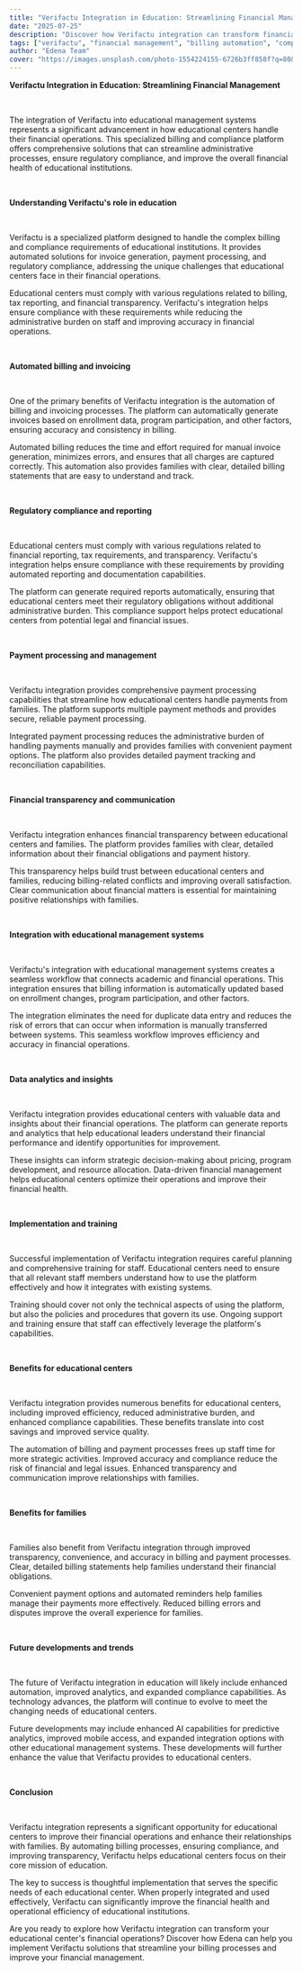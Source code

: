 ```yaml
---
title: "Verifactu Integration in Education: Streamlining Financial Management"
date: "2025-07-25"
description: "Discover how Verifactu integration can transform financial management in educational centers, providing automated billing and compliance solutions."
tags: ["verifactu", "financial management", "billing automation", "compliance"]
author: "Edena Team"
cover: "https://images.unsplash.com/photo-1554224155-6726b3ff858f?q=80&w=2070&auto=format&fit=crop&ixlib=rb-4.1.0&ixid=M3wxMjA3fDB8MHxwaG90by1wYWdlfHx8fGVufDB8fHx8fA%3D%3D"
---
```


**Verifactu Integration in Education: Streamlining Financial Management**

<br>

The integration of Verifactu into educational management systems represents a significant advancement in how educational centers handle their financial operations. This specialized billing and compliance platform offers comprehensive solutions that can streamline administrative processes, ensure regulatory compliance, and improve the overall financial health of educational institutions.

<br>

**Understanding Verifactu's role in education**

<br>

Verifactu is a specialized platform designed to handle the complex billing and compliance requirements of educational institutions. It provides automated solutions for invoice generation, payment processing, and regulatory compliance, addressing the unique challenges that educational centers face in their financial operations.

Educational centers must comply with various regulations related to billing, tax reporting, and financial transparency. Verifactu's integration helps ensure compliance with these requirements while reducing the administrative burden on staff and improving accuracy in financial operations.

<br>

**Automated billing and invoicing**

<br>

One of the primary benefits of Verifactu integration is the automation of billing and invoicing processes. The platform can automatically generate invoices based on enrollment data, program participation, and other factors, ensuring accuracy and consistency in billing.

Automated billing reduces the time and effort required for manual invoice generation, minimizes errors, and ensures that all charges are captured correctly. This automation also provides families with clear, detailed billing statements that are easy to understand and track.

<br>

**Regulatory compliance and reporting**

<br>

Educational centers must comply with various regulations related to financial reporting, tax requirements, and transparency. Verifactu's integration helps ensure compliance with these requirements by providing automated reporting and documentation capabilities.

The platform can generate required reports automatically, ensuring that educational centers meet their regulatory obligations without additional administrative burden. This compliance support helps protect educational centers from potential legal and financial issues.

<br>

**Payment processing and management**

<br>

Verifactu integration provides comprehensive payment processing capabilities that streamline how educational centers handle payments from families. The platform supports multiple payment methods and provides secure, reliable payment processing.

Integrated payment processing reduces the administrative burden of handling payments manually and provides families with convenient payment options. The platform also provides detailed payment tracking and reconciliation capabilities.

<br>

**Financial transparency and communication**

<br>

Verifactu integration enhances financial transparency between educational centers and families. The platform provides families with clear, detailed information about their financial obligations and payment history.

This transparency helps build trust between educational centers and families, reducing billing-related conflicts and improving overall satisfaction. Clear communication about financial matters is essential for maintaining positive relationships with families.

<br>

**Integration with educational management systems**

<br>

Verifactu's integration with educational management systems creates a seamless workflow that connects academic and financial operations. This integration ensures that billing information is automatically updated based on enrollment changes, program participation, and other factors.

The integration eliminates the need for duplicate data entry and reduces the risk of errors that can occur when information is manually transferred between systems. This seamless workflow improves efficiency and accuracy in financial operations.

<br>

**Data analytics and insights**

<br>

Verifactu integration provides educational centers with valuable data and insights about their financial operations. The platform can generate reports and analytics that help educational leaders understand their financial performance and identify opportunities for improvement.

These insights can inform strategic decision-making about pricing, program development, and resource allocation. Data-driven financial management helps educational centers optimize their operations and improve their financial health.

<br>

**Implementation and training**

<br>

Successful implementation of Verifactu integration requires careful planning and comprehensive training for staff. Educational centers need to ensure that all relevant staff members understand how to use the platform effectively and how it integrates with existing systems.

Training should cover not only the technical aspects of using the platform, but also the policies and procedures that govern its use. Ongoing support and training ensure that staff can effectively leverage the platform's capabilities.

<br>

**Benefits for educational centers**

<br>

Verifactu integration provides numerous benefits for educational centers, including improved efficiency, reduced administrative burden, and enhanced compliance capabilities. These benefits translate into cost savings and improved service quality.

The automation of billing and payment processes frees up staff time for more strategic activities. Improved accuracy and compliance reduce the risk of financial and legal issues. Enhanced transparency and communication improve relationships with families.

<br>

**Benefits for families**

<br>

Families also benefit from Verifactu integration through improved transparency, convenience, and accuracy in billing and payment processes. Clear, detailed billing statements help families understand their financial obligations.

Convenient payment options and automated reminders help families manage their payments more effectively. Reduced billing errors and disputes improve the overall experience for families.

<br>

**Future developments and trends**

<br>

The future of Verifactu integration in education will likely include enhanced automation, improved analytics, and expanded compliance capabilities. As technology advances, the platform will continue to evolve to meet the changing needs of educational centers.

Future developments may include enhanced AI capabilities for predictive analytics, improved mobile access, and expanded integration options with other educational management systems. These developments will further enhance the value that Verifactu provides to educational centers.

<br>

**Conclusion**

<br>

Verifactu integration represents a significant opportunity for educational centers to improve their financial operations and enhance their relationships with families. By automating billing processes, ensuring compliance, and improving transparency, Verifactu helps educational centers focus on their core mission of education.

The key to success is thoughtful implementation that serves the specific needs of each educational center. When properly integrated and used effectively, Verifactu can significantly improve the financial health and operational efficiency of educational institutions.

Are you ready to explore how Verifactu integration can transform your educational center's financial operations? Discover how Edena can help you implement Verifactu solutions that streamline your billing processes and improve your financial management.
